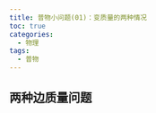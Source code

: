 ```yaml
---
title: 普物小问题(01)：变质量的两种情况
toc: true
categories:
  - 物理
tags:
  - 普物
---
```


<!-- more -->

## 两种边质量问题
